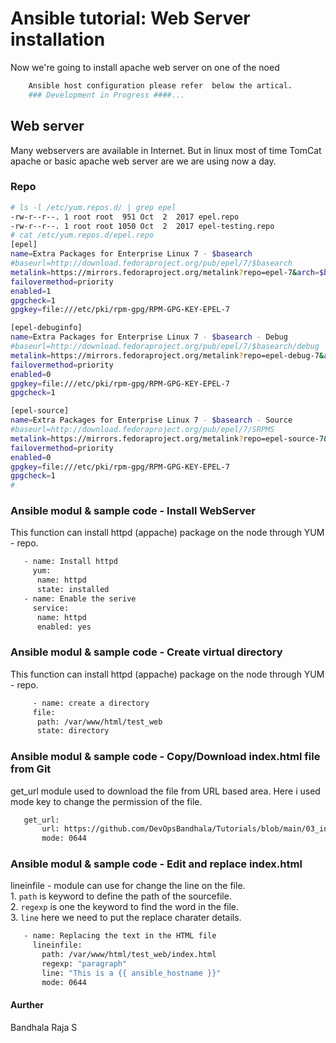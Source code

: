 # Ansible tutorial: Web Server installation

Now we're going to install apache web server on one of the noed

```bash
    Ansible host configuration please refer  below the artical.
    ### Development in Progress ####...
```

## Web server

Many webservers are available in Internet. But in linux most of time TomCat apache or basic apache web server are we are using now a day.  


### Repo
```bash
# ls -l /etc/yum.repos.d/ | grep epel
-rw-r--r--. 1 root root  951 Oct  2  2017 epel.repo
-rw-r--r--. 1 root root 1050 Oct  2  2017 epel-testing.repo
# cat /etc/yum.repos.d/epel.repo
[epel]
name=Extra Packages for Enterprise Linux 7 - $basearch
#baseurl=http://download.fedoraproject.org/pub/epel/7/$basearch
metalink=https://mirrors.fedoraproject.org/metalink?repo=epel-7&arch=$basearch
failovermethod=priority
enabled=1
gpgcheck=1
gpgkey=file:///etc/pki/rpm-gpg/RPM-GPG-KEY-EPEL-7

[epel-debuginfo]
name=Extra Packages for Enterprise Linux 7 - $basearch - Debug
#baseurl=http://download.fedoraproject.org/pub/epel/7/$basearch/debug
metalink=https://mirrors.fedoraproject.org/metalink?repo=epel-debug-7&arch=$basearch
failovermethod=priority
enabled=0
gpgkey=file:///etc/pki/rpm-gpg/RPM-GPG-KEY-EPEL-7
gpgcheck=1

[epel-source]
name=Extra Packages for Enterprise Linux 7 - $basearch - Source
#baseurl=http://download.fedoraproject.org/pub/epel/7/SRPMS
metalink=https://mirrors.fedoraproject.org/metalink?repo=epel-source-7&arch=$basearch
failovermethod=priority
enabled=0
gpgkey=file:///etc/pki/rpm-gpg/RPM-GPG-KEY-EPEL-7
gpgcheck=1
#
```

### Ansible modul & sample code - Install WebServer
 
This function can install httpd (appache) package on the node through YUM - repo.

```bash
   - name: Install httpd 
     yum: 
      name: httpd
      state: installed
   - name: Enable the serive
     service:
      name: httpd
      enabled: yes
```

### Ansible modul & sample code - Create virtual directory
 
This function can install httpd (appache) package on the node through YUM - repo.

```bash
     - name: create a directory
     file:
      path: /var/www/html/test_web
      state: directory
```


### Ansible modul & sample code - Copy/Download index.html file from Git
 
get_url module used to download the file from URL based area. 
Here i used mode key to change the permission of the file.

```bash
   get_url:
       url: https://github.com/DevOpsBandhala/Tutorials/blob/main/03_install_httpd/index.html
       mode: 0644
```

### Ansible modul & sample code - Edit and replace index.html

lineinfile  - module can use for change the line on the file. \
    1. ` path ` is keyword to define the path of the sourcefile.\
    2. ` regexp ` is one the keyword to find the word in the file.\
    3. ` line ` here we need to put the replace charater details.

```bash
   - name: Replacing the text in the HTML file
     lineinfile:
       path: /var/www/html/test_web/index.html
       regexp: "paragraph"
       line: "This is a {{ ansible_hostname }}"
       mode: 0644
```
#### Aurther
  Bandhala Raja S